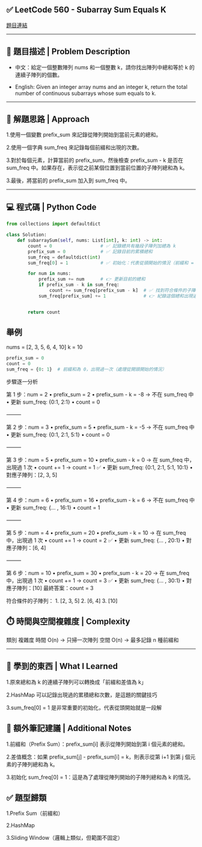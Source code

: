 ## ✅ LeetCode 560 - Subarray Sum Equals K

[題目連結](https://leetcode.com/problems/subarray-sum-equals-k/)

---

## 🧩 題目描述 | Problem Description

- 中文：給定一個整數陣列 nums 和一個整數 k，請你找出陣列中總和等於 k 的連續子陣列的個數。

- English: Given an integer array nums and an integer k, return the total number of continuous subarrays whose sum equals to k.

---

## 🧠 解題思路 | Approach

1.使用一個變數 prefix_sum 來記錄從陣列開始到當前元素的總和。

2.使用一個字典 sum_freq 來記錄每個前綴和出現的次數。

3.對於每個元素，計算當前的 prefix_sum，然後檢查 prefix_sum - k 是否在 sum_freq 中。如果存在，表示從之前某個位置到當前位置的子陣列總和為 k。

3.最後，將當前的 prefix_sum 加入到 sum_freq 中。

---

## 💻 程式碼 | Python Code

```python
from collections import defaultdict

class Solution:
    def subarraySum(self, nums: List[int], k: int) -> int:
        count = 0                  # ✅ 記錄總共有幾段子陣列加總為 k
        prefix_sum = 0             # ✅ 記錄目前的累積總和
        sum_freq = defaultdict(int)
        sum_freq[0] = 1            # ✅ 初始化：代表從頭開始的情況（前綴和 = k）

        for num in nums:
            prefix_sum += num      # 👉 更新目前的總和
            if prefix_sum - k in sum_freq:
                count += sum_freq[prefix_sum - k]  # ✅ 找到符合條件的子陣列數量
            sum_freq[prefix_sum] += 1              # 👉 紀錄這個總和出現過一次


        return count
```
## 舉例
nums = [2, 3, 5, 6, 4, 10] k = 10
```python
prefix_sum = 0
count = 0
sum_freq = {0: 1}  # 前綴和為 0，出現過一次（處理從開頭開始的情況）
```
步驟逐一分析

第 1 步：num = 2
	•	prefix_sum = 2
	•	prefix_sum - k = -8 → 不在 sum_freq 中
	•	更新 sum_freq: {0:1, 2:1}
	•	count = 0

⸻

第 2 步：num = 3
	•	prefix_sum = 5
	•	prefix_sum - k = -5 → 不在 sum_freq 中
	•	更新 sum_freq: {0:1, 2:1, 5:1}
	•	count = 0

⸻

第 3 步：num = 5
	•	prefix_sum = 10
	•	prefix_sum - k = 0 → 在 sum_freq 中，出現過 1 次
	•	count += 1 → count = 1 ✅
	•	更新 sum_freq: {0:1, 2:1, 5:1, 10:1}
	•	對應子陣列：[2, 3, 5]

⸻

第 4 步：num = 6
	•	prefix_sum = 16
	•	prefix_sum - k = 6 → 不在 sum_freq 中
	•	更新 sum_freq: {... , 16:1}
	•	count = 1

⸻

第 5 步：num = 4
	•	prefix_sum = 20
	•	prefix_sum - k = 10 → 在 sum_freq 中，出現過 1 次
	•	count += 1 → count = 2 ✅
	•	更新 sum_freq: {... , 20:1}
	•	對應子陣列：[6, 4]

⸻

第 6 步：num = 10
	•	prefix_sum = 30
	•	prefix_sum - k = 20 → 在 sum_freq 中，出現過 1 次
	•	count += 1 → count = 3 ✅
	•	更新 sum_freq: {... , 30:1}
	•	對應子陣列：[10]
最終答案：count = 3

符合條件的子陣列：
	1.	[2, 3, 5]
	2.	[6, 4]
	3.	[10]

## ⏱️ 時間與空間複雜度 | Complexity
類別	複雜度
時間	O(n) → 只掃一次陣列
空間	O(n) → 最多記錄 n 種前綴和

--- 

## 🧠 學到的東西 | What I Learned
1.原來總和為 k 的連續子陣列可以轉換成「前綴和差值為 k」

2.HashMap 可以記錄出現過的累積總和次數，是這題的關鍵技巧

3.sum_freq[0] = 1 是非常重要的初始化，代表從頭開始就是一段解

## 📌 額外筆記建議 | Additional Notes
1.前綴和（Prefix Sum）：prefix_sum[i] 表示從陣列開始到第 i 個元素的總和。

2.差值概念：如果 prefix_sum[j] - prefix_sum[i] = k，則表示從第 i+1 到第 j 個元素的子陣列總和為 k。

3.初始化 sum_freq[0] = 1：這是為了處理從陣列開始的子陣列總和為 k 的情況。

## ✅ 題型歸類
1.Prefix Sum（前綴和）

2.HashMap

3.Sliding Window（邏輯上類似，但範圍不固定）